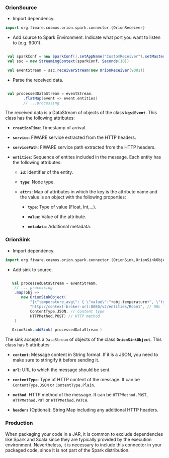 ### OrionSource

-   Import dependency.

```scala
import org.fiware.cosmos.orion.spark.connector.{OrionReceiver}
```

-   Add source to Spark Environment. Indicate what port you want to listen to (e.g. 9001).

```scala

 val sparkConf = new SparkConf().setAppName("CustomReceiver").setMaster("local[3]")
 val ssc = new StreamingContext(sparkConf, Seconds(10))

 val eventStream = ssc.receiverStream(new OrionReceiver(9001))

```

-   Parse the received data.

```scala

 val processedDataStream = eventStream.
        .flatMap(event => event.entities)
        // ...processing

```

The received data is a DataStream of objects of the class **`NgsiEvent`**. This class has the following attributes:

-   **`creationTime`**: Timestamp of arrival.

-   **`service`**: FIWARE service extracted from the HTTP headers.

-   **`servicePath`**: FIWARE service path extracted from the HTTP headers.

-   **`entities`**: Sequence of entites included in the message. Each entity has the following attributes:

    -   **`id`**: Identifier of the entity.

    -   **`type`**: Node type.

    -   **`attrs`**: Map of attributes in which the key is the attribute name and the value is an object with the
        following properties:

        -   **`type`**: Type of value (Float, Int,...).

        -   **`value`**: Value of the attribute.

        -   **`metadata`**: Additional metadata.

### OrionSink

-   Import dependency.

```scala
import org.fiware.cosmos.orion.spark.connector.{OrionSink,OrionSinkObject,ContentType,HTTPMethod}
```

-   Add sink to source.

```scala

   val processedDataStream = eventStream.
    // ... processing
    .map(obj =>
       new OrionSinkObject(
           "{\"temperature_avg\": { \"value\":"+obj.temperature+", \"type\": \"Float\"}}", // Stringified JSON message
           "http://context-broker-url:8080/v2/entities/Room1", // URL
           ContentType.JSON, // Content type
           HTTPMethod.POST) // HTTP method
    )

   OrionSink.addSink( processedDataStream )

```

The sink accepts a `DataStream` of objects of the class **`OrionSinkObject`**. This class has 5 attributes:

-   **`content`**: Message content in String format. If it is a JSON, you need to make sure to stringify it before
    sending it.

-   **`url`**: URL to which the message should be sent.

-   **`contentType`**: Type of HTTP content of the message. It can be `ContentType.JSON` or `ContentType.Plain`.

-   **`method`**: HTTP method of the message. It can be `HTTPMethod.POST`, `HTTPMethod.PUT` or `HTTPMethod.PATCH`.

-   **`headers`** (Optional): String Map including any additional HTTP headers.

### Production

When packaging your code in a JAR, it is common to exclude dependencies like Spark and Scala since they are typically
provided by the execution environment. Nevertheless, it is necessary to include this connector in your packaged code,
since it is not part of the Spark distribution.
